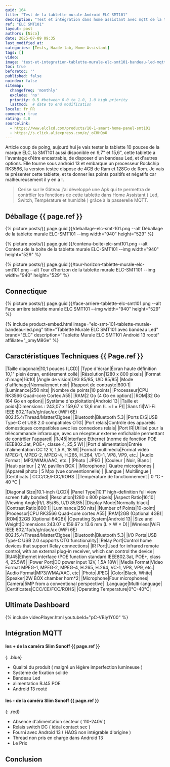 ```yaml
---
guid: 164
title: "Test de la tablette murale Android ELC-SMT101"
description: "Test et intégration dans home assistant avec mqtt de la tablette murale ELC SMT101 avec bandeau Led et switch"
ref: "ELC SMT101"
layout: post
authors: [Nico]
date: 2025-07-09 09:35
last_modified_at: 
categories: [Tests, Haade-lab, Home-Assistant]
tags: []
video: 
image: 'test-et-integration-tablette-murale-elc-smt101-bandeau-led-mqtt-home-assistant-ultimate-dashboard.png'
toc: true
beforetoc: ''
published: false
noindex: false
sitemap:
  changefreq: 'monthly'
  exclude: 'no'
  priority: 0.5 #between 0.0 to 1.0, 1.0 high priority
  lastmod:  # date to end modification
locale: fr_FR
comments: true
rating: 4.0 
sourcelink:
  - https://www.elclcd.com/products/10-1-smart-home-panel-smt101
  - https://s.click.aliexpress.com/e/_oCHHQoO
---
```

Article coup de poing, aujourd'hui je vais tester la tablette 10 pouces de la marque ELC, la SMT101 aussi disponible en 9,7" et 15,6", cette tablette a l'avantage d'être encastrable, de disposer d'un bandeau Led, et d'autres options. Elle tourne sous android 13 et embarque un processeur Rockchip RK3566, la version testée dispose de 4GB de Ram et 128Go de Rom. Je vais te présenter cette tablette, et te donner les points positifs et négatifs car malheureusement il y en a !.

> Cerise sur le Gâteau j'ai développé une Apk qui te permettra de contrôler les fonctions de cette tablette dans Home Assistant ( Led, Switch, Température et humidité ) grâce à la passerelle MQTT.

## Déballage {{ page.ref }}

{% picture posts/{{ page.guid }}/deballage-elc-smt-101.png --alt Déballage de la tablette murale ELC-SMT101 --img width="940" height="529" %}

{% picture posts/{{ page.guid }}/contenu-boite-elc-smt101.png --alt Contenu de la boite de la tablette murale ELC-SMT101 --img width="940" height="529" %}

{% picture posts/{{ page.guid }}/tour-horizon-tablette-murale-elc-smt101.png --alt Tour d'horizon de la tablette murale ELC-SMT101 --img width="940" height="529" %}

## Connectique

{% picture posts/{{ page.guid }}/face-arriere-tablette-elc-smt101.png --alt Face arrière tablette murale ELC SMT101 --img width="940" height="529" %}

{% include product-embed.html image="elc-smt-101-tablette-murale-bandeau-led.png" title="Tablette Murale ELC SMT101 avec bandeau Led" brand="ELC" description="Tablette Murale ELC SMT101 Android 13 rooté" affiliate="_omyM8Ge" %}

## Caractéristiques Techniques {{ Page.ref }}

|Taille diagonale|10,1 pouces (LCD)| 
|Type d'écran|Écran haute définition 10,1" plein écran, entièrement collé|
|Résolution|1280 x 800 pixels|
|Format d'image|16:10|
|Angle de vision|D/G 85/85, U/D 85/85|
|Mode d'affichage|Normalement noir|
|Rapport de contraste|800:1|
|Luminance|250 nits|
|Nombre de points|10 points|
|Processeur|CPU RK3566 Quad-core Cortex A55|
|RAM|2 Go (4 Go en option)|
|ROM|32 Go (64 Go en option)|
|Système d'exploitation|Android 13|
|Taille et poids|Dimensions : 243,07 x 159,67 x 13,6 mm (L × l × P)|
|Sans fil|Wi-Fi IEEE 802.11a/b/g/n/ac/ax (WiFi 6E)<br>802.15.4/Thread/Matter/Zigbee|
|Bluetooth|Bluetooth 5.3|
|Ports E/S|USB Type-C et USB 2.0 compatibles OTG|
|Port relais|Contrôle des appareils domestiques compatibles avec les connexions relais|
|Port IR|Utilisé pour la télécommande infrarouge, avec un récepteur externe enfichable permettant de contrôler l'appareil|
|RJ45|Interface Ethernet (norme de fonction POE IEEE802.3at, POE+, classe 4, 25,5 W)|
|Port d'alimentation|Entrée d'alimentation CC 12 V, 1,5 A, 18 W|
|Format multimédia|Format vidéo MPEG-1, MPEG-2, MPEG-4, H.265, H.264, VC-1, VP8, VP9, ​​etc.|
|Audio Format | MP3/WMA/AAC, etc. |
|Photo | JPEG |
|Couleur | Noir, Blanc |
|Haut-parleur | 2 W, pavillon BOX |
|Microphone | Quatre microphones |
|Appareil photo | 5 Mpx (vue conventionnelle) |
|Langue | Multilingue |
|Certificats | CCC/CE/FCC/ROHS |
|Température de fonctionnement | 0 °C - 40 °C |

|Diagonal Size|10.1-inch (LCD)|
|Panel Type|10.1" high-definition full view screen fully bonded|
|Resolution|1280 x 800 pixels|
|Aspect Ratio|16:10|
|Viewing Angle|R/L 85/85, U/D 85/85|
|Display Mode|Normally black|
|Contrast Ratio|800:1|
|Luminance|250 nits|
|Number of Points|10-point|
|Processor|CPU RK3566 Quad-core cortex A55|
|RAM|2GB (Optional 4GB)|
|ROM|32GB (Optional 64GB)|
|Operating System|Android 13|
|Size and Weight|Dimensions 243.07 x 159.67 x 13.6 mm (L × W × D)|
|Wireless|WiFi IEEE 802.11a/b/g/n/ac/ax (WiFi 6E)<br>802.15.4/Thread/Matter/Zigbee|
|Bluetooth|Bluetooth 5.3|
|I/O Ports|USB Type-C USB 2.0 supports OTG functionality|
|Relay Port|Control home devices that support Relay connections|
|IR Port|Used for infrared remote control, with an external plug-in receiver, which can control the device|
|RJ45|Ethernet interface (POE function standard IEEE802.3at, POE+, class 4, 25.5W)|
|Power Port|DC power input 12V, 1,5A 18W|
|Media Format|Video Format MPEG-1, MPEG-2, MPEG-4, H.265, H.264, VC-1, VP8, VP9, etc.|
|Audio Format|MP3/WMA/AAC, etc|
|Photo|JPEG|
|Color|Black, White|
|Speaker|2W BOX chamber horn*2|
|Microphone|Four microphones|
|Camera|5MP from a conventional perspective|
|Language|Multi-language|
|Certificates|CCC/CE/FCC/ROHS|
|Operating Temperature|0℃-40℃|

## Ultimate Dashboard

{% include videoPlayer.html youtubeId="pC-VBly1Y00" %}

## Intégration MQTT

#### **les + de la caméra Slim Sonoff** {{ page.ref }}
{: .blue}

- Qualité du produit ( malgré un légère imperfection lumineuse )
- Système de fixation solide
- Bandeau Led
- alimentation RJ45 POE
- Android 13 rooté

#### **les - de la caméra Slim Sonoff** {{ page.ref }}
{: .red}

- Absence d'alimentation secteur ( 110-240V )
- Relais switch DC ( idéal contact sec )
- Fourni avec Android 13 ( HAOS non intégrable d'origine )
- Thread non pris en charge dans Android 13
- Le Prix

## Conclusion